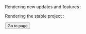 ###

Rendering new updates and features :


Rendering the stable project :

<button src="./dist/index.html">Go to page</button>